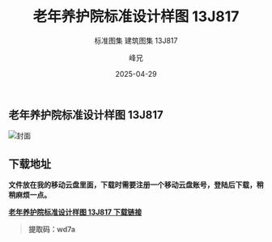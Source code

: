 ﻿---
layout:     post
title:      老年养护院标准设计样图 13J817
subtitle:   标准图集 建筑图集 	13J817
date:       2025-04-29
author:     峰兄
header-img: img/the-first.png
catalog: true
tags:
- 建筑图集
- 标准图集
---
## 老年养护院标准设计样图 13J817
![封面](https://pic1.imgdb.cn/item/680f206d58cb8da5c8d1c87f.png)

## 下载地址 ##
**文件放在我的移动云盘里面，下载时需要注册一个移动云盘账号，登陆后下载，稍稍麻烦一点。**  
  
[**老年养护院标准设计样图 13J817 下载链接**](https://caiyun.139.com/m/i?105CpTtDVfenZ)

> **提取码：wd7a**
